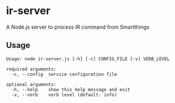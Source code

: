 # ir-server
A Node.js server to process IR command from Smartthings

## Usage
```
Usage: node ir-server.js [-h] [-c] CONFIG_FILE [-v] VERB_LEVEL

required arguments:
  -c, --config  service configuration file

optional arguments:
  -h, --help    show this help message and exit
  -v, --verb    verb level (default: info)
```
